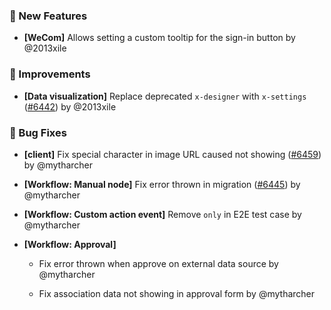 ### 🎉 New Features

- **[WeCom]** Allows setting a custom tooltip for the sign-in button by @2013xile

### 🚀 Improvements

- **[Data visualization]** Replace deprecated `x-designer` with `x-settings` ([#6442](https://github.com/nocobase/nocobase/pull/6442)) by @2013xile

### 🐛 Bug Fixes

- **[client]** Fix special character in image URL caused not showing ([#6459](https://github.com/nocobase/nocobase/pull/6459)) by @mytharcher

- **[Workflow: Manual node]** Fix error thrown in migration ([#6445](https://github.com/nocobase/nocobase/pull/6445)) by @mytharcher

- **[Workflow: Custom action event]** Remove `only` in E2E test case by @mytharcher

- **[Workflow: Approval]**
  - Fix error thrown when approve on external data source by @mytharcher

  - Fix association data not showing in approval form by @mytharcher

